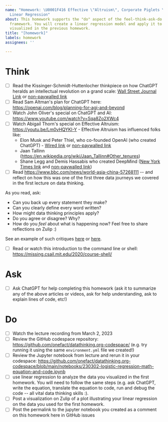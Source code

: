 ```yaml
---
name: "Homework: \U0001F416 Effective \"Altruism\", Corporate Piglets \U0001F437 &
  Linear Regression"
about: This homework supports the "do" aspect of the feel-think-ask-do data thinking
  framework. You will create a linear regression model and apply it to the data you
  visualized in the previous homework.
title: "[homework]"
labels: homework
assignees: ''

---
```


# Think
- [ ] Read the Kissinger-Schmidt-Huttenlocher thinkpiece on how ChatGPT heralds an intellectual revolution on a grand scale: [Wall Street Journal Link](https://www.wsj.com/articles/chatgpt-heralds-an-intellectual-revolution-enlightenment-artificial-intelligence-homo-technicus-technology-cognition-morality-philosophy-774331c6) or [non-paywalled link](https://archive.is/StViZ)
- [ ] Read Sam Altman's plan for ChatGPT here: https://openai.com/blog/planning-for-agi-and-beyond
- [ ] Watch John Oliver's special on ChatGPT and AI: https://www.youtube.com/watch?v=Sqa8Zo2XWc4
- [ ] Watch Abigail Thorn's special on Effective Altruism: https://youtu.be/Lm0vHQYKI-Y - Effective Altruism has influenced folks like:
  * Elon Musk and Peter Thiel, who co-founded OpenAI (who created ChatGPT) - [Wired link](https://www.wired.com/story/effective-altruism-artificial-intelligence-sam-bankman-fried/) or [non-paywalled link](https://archive.is/9bCpR)
  * Jaan Tallinn (https://en.wikipedia.org/wiki/Jaan_Tallinn#Other_tenures)
  * Shane Legg and Demis Hassabis who created DeepMind ([New York Times link](https://www.nytimes.com/2021/02/13/technology/slate-star-codex-rationalists.html) and [non-paywalled link](https://archive.is/HAIuz))
- [ ] Read https://www.bbc.com/news/world-asia-china-57268111 -- and reflect on how this was one of the first three data journeys we covered in the first lecture on data thinking.

As you read, ask: 

* Can you back up every statement they make? 
* Can you clearly define every word written? 
* How might data thinking principles apply?
* Do you agree or disagree? Why?
* How do you *feel* about what is happening now? Feel free to share reflections on Zulip :)

See an example of such critiques [here](https://twitter.com/emilymbender/status/1629708863699308544) or [here](https://twitter.com/ProfNoahGian/status/1630501440010563585?s=20). 

- [ ] Read or watch this introduction to the command line or shell: https://missing.csail.mit.edu/2020/course-shell/

# Ask
- [ ] Ask ChatGPT for help completing this homework (ask it to summarize any of the above articles or videos, ask for help understanding, ask to explain lines of code, etc!)

# Do
- [ ] Watch the lecture recording from March 2, 2023
- [ ] Review the GitHub codespace repository: https://github.com/onefact/datathinking.org-codespace/ (e.g. try running it using the same `environment.yml` file we created!)
- [ ] Review the Jupyter notebook from lecture and rerun it in your codespace: https://github.com/onefact/datathinking.org-codespace/blob/main/notebooks/230302-logistic-regression-math-equation-and-code.ipynb
- [ ] use linear regression to analyze the data you visualized in the first homework. You will need to follow the same steps (e.g. ask ChatGPT, write the equation, translate the equation to code, run and debug the code -- all vital data thinking skills :).
- [ ] Post a visualization on Zulip of a plot illustrating your linear regression on the data you used for the first homework.
- [ ] Post the permalink to the jupyter notebook you created as a comment on this homework here in GitHub issues
